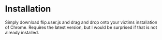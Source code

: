 Installation
============

Simply download flip.user.js and drag and drop onto your victims installation of Chrome. Requires the latest version, but I would be surprised if that is not already installed.

